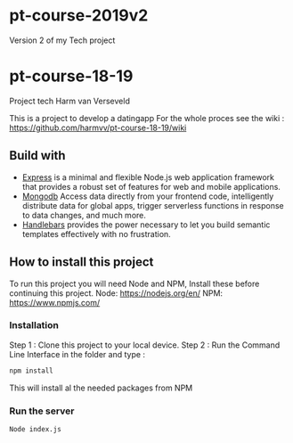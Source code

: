 # pt-course-2019v2
Version  2 of my Tech project
# pt-course-18-19
Project tech Harm van Verseveld

This is a project to develop a datingapp
For the whole proces see the wiki : https://github.com/harmvv/pt-course-18-19/wiki

## Build with

* [Express](https://expressjs.com/) is a minimal and flexible Node.js web application framework that provides a robust set of features for web and mobile applications.
* [Mongodb](https://www.mongodb.com/) Access data directly from your frontend code, intelligently distribute data for global apps, trigger serverless functions in response to data changes, and much more.
* [Handlebars](https://handlebarsjs.com/) provides the power necessary to let you build semantic templates effectively with no frustration.

## How to install this project

To run this project you will need Node and NPM, Install these before continuing this project. 
Node: https://nodejs.org/en/
NPM: https://www.npmjs.com/

### Installation 

Step 1 : Clone this project to your local device. 
Step 2 : Run the Command Line Interface in the folder and type : 
```bash
npm install
``` 
This will install al the needed packages from NPM

### Run the server
```bash
Node index.js
```

